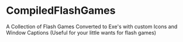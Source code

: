 # CompiledFlashGames
A Collection of Flash Games Converted to Exe's with custom Icons and Window Captions (Useful for your little wants for flash games)
